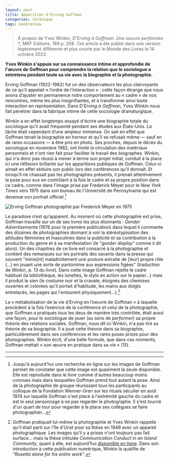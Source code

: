 ```yaml
---
layout: post
title: Apparition d'Erving Goffman
categories: chronique
tags: bookreview
---
```


> À propos de Yves Winkin, *D’Erving à Goffman. Une oeuvre performée ?*, MKF Editions, 189 p. 20€.
> Cet article a été publié dans une version légèrement différente et plus courte par le Monde des Livres le 14 octobre 2022.

**Yves Winkin s'appuie sur sa connaissance intime et approfondie de l'œuvre de Goffman pour comprendre la relation que le sociologue a entretenu pendant toute sa vie avec la biographie et la photographie.**

Erving Goffman (1922-1982) fut un des observateurs les plus clairvoyants de ce qu’il appelait « l’ordre de l’interaction » : cette façon étrange que nous avons d’ajuster en permanence notre comportement au « cadre » de nos rencontres, même les plus insignifiantes, et à transformer ainsi toute interaction en représentation. Dans *D’Erving à Goffman*, Yves Winkin nous fait pénétrer dans la fabrique intime de cette sociologie dramaturgique.

Winkin a en effet longtemps essayé d'écrire une biographie totale du sociologue qu'il avait fréquenté pendant ses études aux États-Unis. La tâche était cependant d’une ampleur immense. On sait en effet que Goffman tenait la biographie en horreur et qu’il se refusait même — sauf en de rares occasions — à être pris en photo. Ses proches, depuis le décès du sociologue en novembre 1982, ont limité la circulation des matériaux personnels et n'ont rien fait pour faciliter le travail des biographes. Winkin, qui n'a donc pas réussi à mener à terme son projet  initial, conduit à la place ici une réflexion brillante sur les apparitions publiques de Goffman. Celui-ci aimait en effet séduire son public lors des conférences qu’il donnait. Et lorsqu’il ne chassait pas les photographes présents, il prenait attentivement la pose pour eux en contrôlant à la fois le cadre et sa propre position dans ce cadre, comme dans l'image prise par Frederick Meyer pour le *New York Times* vers 1975 dans son bureau de l'Université de Pennsylvanie qui est devenue son portrait officiel.[^1]

![Erving Goffman photographié par Frederick Meyer en 1975](https://upload.wikimedia.org/wikipedia/en/d/de/Erving_Goffman.jpg "Erving Goffman photographié par Frederick Meyer en 1975")

Le paradoxe n’est qu’apparent. Au moment où cette photographie est prise, Goffman travaille sur un de ses livres les plus étonnants : *Gender Advertisements* (1976 pour la première publication) dans lequel il commente des dizaines de photographies donnant à voir la stéréotypisation des attitudes féminines et masculines dans la publicité et sa contribution à la production du genre et à sa manifestation (le *"gender display"* comme il dit alors). Un des chapitres de ce livre est consacré à la photographie et contient des remarques sur les portraits des savants dans la presse qui souvent "mime[nt] maladroitement une posture extraite de [leur] propre rôle (…) en jouant une sorte de pantomime aux expressions figées" (traduction de Winkin, p. 13 du livre). Dans cette image Goffman rejette le cadre habituel (la bibliothèque, les lunettes, le stylo en action sur le papier…) mais il produit le sien (le costume noir et la cravate, éloignés des chemises ouvertes et colorées qu'il portait d'habitude, les mains aux doigts entrelacés, les pages qui l'entourent physiquement…).[^2]

La « métabolisation de la vie d’Erving en l’oeuvre de Goffman » à laquelle procèdent à la fois l’exercice de la conférence et celui de la photographie, que Goffman a pratiqués tous les deux de manière très contrôlée, était aussi une façon, pour le sociologue de jouer (au sens de *performer*) sa propre théorie des relations sociales. Goffman, nous dit ici Winkin, n'a pas tiré sa théorie de sa biographie. Il a joué cette théorie dans sa biographie, particulièrement dans ses conférences et les rares poses prises pour des photographes. Winkin écrit, d'une belle formule, que dans ces moments, Goffman mettait « son œuvre en pratique dans sa vie » (15).

---

[^1]: Jusqu'à aujourd'hui une recherche en ligne sur les images de Goffman permet de constater que cette image est quasiment la seule disponible. Elle est reproduite dans le livre comme d'autres beaucoup moins connues mais dans lesquelles Goffman prend tout autant la pose. Ainsi de la photographie de groupe réunissant tous les participants au colloque de la Fondation Wenner-Gren sur les rituels séculier en août 1974 sur laquelle Goffman s'est placé à l'extrémité gauche du cadre et est le seul personnage à ne pas regarder le photographe. Il s'est tourné d'un quart de tour pour regarder à la place ses collègues se faire photographier…
[^2]: Goffman pratiquait lui-même la photographie et Yves Winkin rappelle qu'il était parti sur l'île d'Unst pour sa thèse en 1949 avec un appareil photographique. Les images qu'il y a prises n'ont toujours pas fait surface… mais la thèse intitulée *Communication Conduct in an Island Community*, quant à elle, est aujourd'hui [disponible en ligne](https://www.mediastudies.press/communication-conduct-in-an-island-community). Dans son introduction à cette publication numérique, Winkin la qualifie de *"Rosetta stone for his entire work"*.

